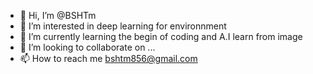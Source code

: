 - 👋 Hi, I’m @BSHTm
- 👀 I’m interested in deep learning for environnment
- 🌱 I’m currently learning the begin of coding and A.I learn from image
- 💞️ I’m looking to collaborate on ...
- 📫 How to reach me bshtm856@gmail.com

<!---
BSHTm/BSHTm is a ✨ special ✨ repository because its `README.md` (this file) appears on your GitHub profile.
You can click the Preview link to take a look at your changes.
--->

